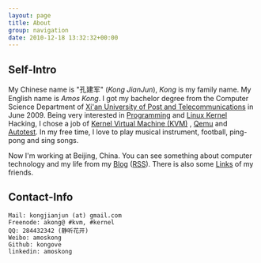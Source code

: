 ```yaml
---
layout: page
title: About
group: navigation
date: 2010-12-18 13:32:32+00:00
---
```


## Self-Intro

My Chinese name is "孔建军" (_Kong JianJun_), _Kong_ is my family name. My English name is _Amos Kong_.
I got my bachelor degree from the Computer Science Department of [Xi'an University of Post and Telecommunications](http://www.xupt.edu.cn/) in June 2009. Being very interested in [Programming](http://amosk.info/program.html) and [Linux Kernel](http://kernel.org/) Hacking, I chose a job of [Kernel Virtual Machine (KVM)](http://linux-kvm.org/) , [Qemu](http://wiki.qemu.org/Main_Page) and [Autotest](http://autotest.kernel.org/).
In my free time, I love to play musical instrument, football, ping-pong and sing songs.

Now I'm working at Beijing, China. You can see something about computer technology and my life from my [Blog](http://amosk.info/blog/) ([RSS](feed://http//amosk.info/blog/?feed=rss2)). There is also some [Links](http://amosk.info/blog/?page_id=169) of my friends.

## Contact-Info

    Mail: kongjianjun (at) gmail.com
    Freenode: akong@ #kvm, #kernel
    QQ: 284432342 (静听花开)
    Weibo: amoskong
    Github: kongove
    linkedin: amoskong
